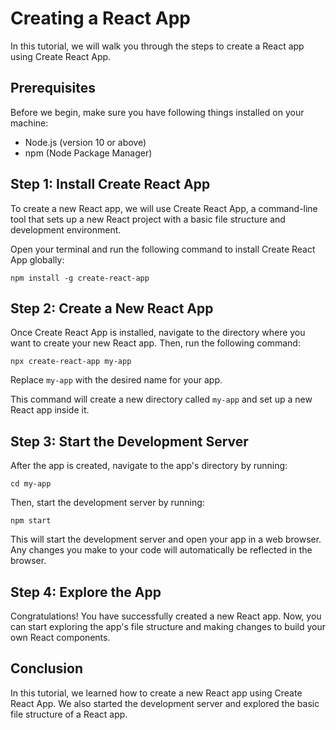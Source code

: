 # Creating a React App

In this tutorial, we will walk you through the steps to create a React app using Create React App.

## Prerequisites

Before we begin, make sure you have following things installed on your machine:

- Node.js (version 10 or above)
- npm (Node Package Manager)

## Step 1: Install Create React App

To create a new React app, we will use Create React App, a command-line tool that sets up a new React project with a basic file structure and development environment.

Open your terminal and run the following command to install Create React App globally:

```
npm install -g create-react-app
```

## Step 2: Create a New React App

Once Create React App is installed, navigate to the directory where you want to create your new React app. Then, run the following command:

```
npx create-react-app my-app
```

Replace `my-app` with the desired name for your app.

This command will create a new directory called `my-app` and set up a new React app inside it.

## Step 3: Start the Development Server

After the app is created, navigate to the app's directory by running:

```
cd my-app
```

Then, start the development server by running:

```
npm start
```

This will start the development server and open your app in a web browser. Any changes you make to your code will automatically be reflected in the browser.

## Step 4: Explore the App

Congratulations! You have successfully created a new React app. Now, you can start exploring the app's file structure and making changes to build your own React components.

## Conclusion

In this tutorial, we learned how to create a new React app using Create React App. We also started the development server and explored the basic file structure of a React app.
